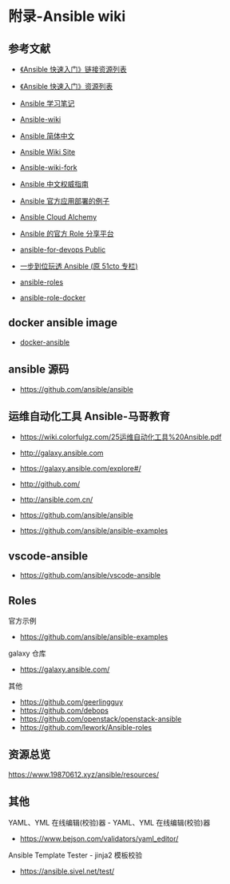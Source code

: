 # 附录-Ansible wiki

## 参考文献

- [《Ansible 快速入门》链接资源列表](https://getansible.com/reference/link_resources)
- [《Ansible 快速入门》资源列表](https://github.com/ansible-book/resources)
- [Ansible 学习笔记](https://hellogitlab.com/CM/ansible/)
- [Ansible-wiki](https://ansible.leops.cn/)
- [Ansible 简体中文](https://runebook.dev/zh/docs/ansible/-index-)
- [Ansible Wiki Site](https://github.com/leops-china/ansible-wiki/)
- [Ansible-wiki-fork](https://www.19870612.xyz/ansible/)

- [Ansible 中文权威指南](http://www.ansible.com.cn/index.html)
- [Ansible 官方应用部署的例子](https://github.com/ansible/ansible-examples)
- [Ansible Cloud Alchemy](https://github.com/cloudalchemy)
- [Ansible 的官方 Role 分享平台](https://galaxy.ansible.com/)
- [ansible-for-devops Public](https://github.com/geerlingguy/ansible-for-devops)

- [一步到位玩透 Ansible (原 51cto 专栏)](https://www.junmajinlong.com/ansible/index/)
- [ansible-roles](https://github.com/wezlogin/ansible-roles.git)
- [ansible-role-docker](https://github.com/geerlingguy/ansible-role-docker)

## docker ansible image

- [docker-ansible](https://github.com/William-Yeh/docker-ansible.git)

## ansible 源码

- https://github.com/ansible/ansible

## 运维自动化工具 Ansible-马哥教育

- https://wiki.colorfulgz.com/25运维自动化工具%20Ansible.pdf

- http://galaxy.ansible.com
- https://galaxy.ansible.com/explore#/
- http://github.com/
- http://ansible.com.cn/
- https://github.com/ansible/ansible
- https://github.com/ansible/ansible-examples

## vscode-ansible

- https://github.com/ansible/vscode-ansible

## Roles

官方示例

- https://github.com/ansible/ansible-examples

galaxy 仓库

- https://galaxy.ansible.com/

其他

- https://github.com/geerlingguy
- https://github.com/debops
- https://github.com/openstack/openstack-ansible
- https://github.com/lework/Ansible-roles

## 资源总览

https://www.19870612.xyz/ansible/resources/

## 其他

YAML、YML 在线编辑(校验)器 - YAML、YML 在线编辑(校验)器

- https://www.bejson.com/validators/yaml_editor/

Ansible Template Tester - jinja2 模板校验

- https://ansible.sivel.net/test/
